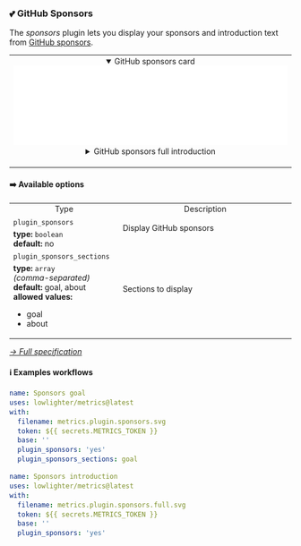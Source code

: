 ### 💕 GitHub Sponsors

The *sponsors* plugin lets you display your sponsors and introduction text from [GitHub sponsors](https://github.com/sponsors/).

<table>
  <td align="center">
    <details open><summary>GitHub sponsors card</summary>
      <img src="https://github.com/lowlighter/lowlighter/blob/master/metrics.plugin.sponsors.svg">
    </details>
    <details><summary>GitHub sponsors full introduction</summary>
      <img src="https://github.com/lowlighter/lowlighter/blob/master/metrics.plugin.sponsors.full.svg">
    </details>
    <img width="900" height="1" alt="">
  </td>
</table>

#### ➡️ Available options

<!--options-->
<table>
  <tr>
    <td align="center" nowrap="nowrap">Type</i></td><td align="center" nowrap="nowrap">Description</td>
  </tr>
  <tr>
    <td nowrap="nowrap"><code>plugin_sponsors</code></td>
    <td rowspan="2">Display GitHub sponsors<img width="900" height="1" alt=""></td>
  </tr>
  <tr>
    <td nowrap="nowrap"><b>type:</b> <code>boolean</code>
<br>
<b>default:</b> no<br></td>
  </tr>
  <tr>
    <td nowrap="nowrap"><code>plugin_sponsors_sections</code></td>
    <td rowspan="2">Sections to display<img width="900" height="1" alt=""></td>
  </tr>
  <tr>
    <td nowrap="nowrap"><b>type:</b> <code>array</code>
<i>(comma-separated)</i>
<br>
<b>default:</b> goal, about<br>
<b>allowed values:</b><ul><li>goal</li><li>about</li></ul></td>
  </tr>
</table>
<!--/options-->

*[→ Full specification](metadata.yml)*

#### ℹ️ Examples workflows

<!--examples-->
```yaml
name: Sponsors goal
uses: lowlighter/metrics@latest
with:
  filename: metrics.plugin.sponsors.svg
  token: ${{ secrets.METRICS_TOKEN }}
  base: ''
  plugin_sponsors: 'yes'
  plugin_sponsors_sections: goal

```
```yaml
name: Sponsors introduction
uses: lowlighter/metrics@latest
with:
  filename: metrics.plugin.sponsors.full.svg
  token: ${{ secrets.METRICS_TOKEN }}
  base: ''
  plugin_sponsors: 'yes'

```
<!--/examples-->